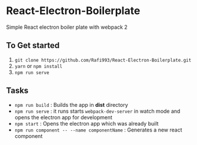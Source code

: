 # React-Electron-Boilerplate
Simple React electron boiler plate with webpack 2

## To Get started
1. `git clone https://github.com/Rafi993/React-Electron-Boilerplate.git`
2. `yarn` or `npm install`
3. `npm run serve`

## Tasks 
 * `npm run build` : Builds the app in **dist** directory
 * `npm run serve` : it runs starts `webpack-dev-server` in watch mode and opens the electron app for development
 * `npm start` : Opens the electron app which was already built
 * `npm run component -- --name componentName` : Generates a new react component